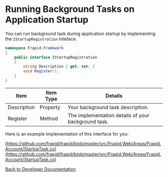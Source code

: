 # Running Background Tasks on Application Startup

You can run background task during application startup by implementing the `IStartupRegistration` inteface.

```cs
namespace Frapid.Framework
{
    public interface IStartupRegistration
    {
        string Description { get; set; }
        void Register();
    }
}
```

| Item  | Item Type | Details |
| --- | --- | --- |
| Description | Property | Your background task description. |
| Register | Method | The implementation details of your background task. |

Here is an example implementation of this interface for you:

[https://github.com/frapid/frapid/blob/master/src/Frapid.Web/Areas/Frapid.Account/StartupTask.cs](https://github.com/frapid/frapid/blob/master/src/Frapid.Web/Areas/Frapid.Account/StartupTask.cs)

[Back to Developer Documentation](README.md)